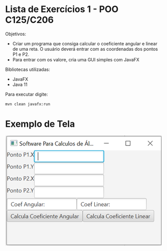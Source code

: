 # Lista de Exercícios 1 - POO C125/C206

Objetivos: 
* Criar um programa que consiga calcular o coeficiente angular e linear de uma reta. O usuário deverá entrar com as coordenadas dos pontos P1 e P2.
* Para entrar com os valore, cria uma GUI simples com JavaFX

Bibliotecas utilizadas:
* JavaFX
* Java 11 

Para executar digite: 
```
mvn clean javafx:run
```

# Exemplo de Tela

![Calculador](/lista-1.PNG)


